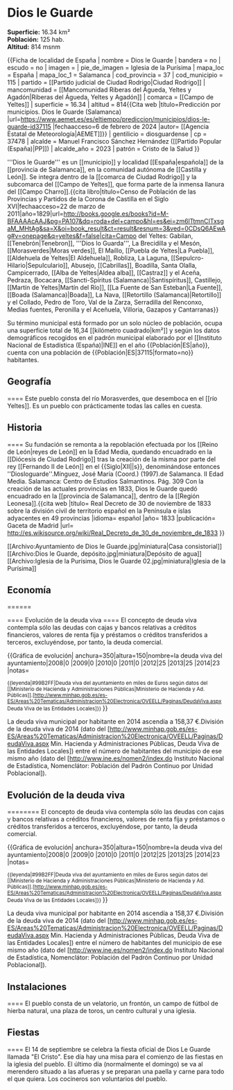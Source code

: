 # Dios le Guarde

**Superficie:** 16.34 km²  
**Población:** 125 hab.  
**Altitud:** 814 msnm  

{{Ficha de localidad de España
| nombre             = Dios le Guarde
| bandera            = no
| escudo             = no
| imagen             = 
| pie_de_imagen      = Iglesia de la Purísima
| mapa_loc           = España
| mapa_loc_1         = Salamanca
| cod_provincia      = 37
| cod_municipio      = 115
| partido            = [[Partido judicial de Ciudad Rodrigo|Ciudad Rodrigo]]
| mancomunidad       = [[Mancomunidad Riberas del Águeda, Yeltes y Agadón|Riberas del Águeda, Yeltes y Agadón]]
| comarca            = [[Campo de Yeltes]]
| superficie         = 16.34
| altitud            = 814<ref>{{Cita web |título=Predicción por municipios. Dios le Guarde (Salamanca) |url=https://www.aemet.es/es/eltiempo/prediccion/municipios/dios-le-guarde-id37115 |fechaacceso=6 de febrero de 2024 |autor= [[Agencia Estatal de Meteorología|AEMET]]}}</ref>
| gentilicio         = diosguardense
| cp                 = 37478
| alcalde            = Manuel Francisco Sánchez Hernández ([[Partido Popular (España)|PP]])
| alcalde_año        = 2023
| patrón             = Cristo de la Salud
}}

'''Dios le Guarde''' es un [[municipio]] y localidad [[España|española]] de la [[provincia de Salamanca]], en la comunidad autónoma de [[Castilla y León]]. Se integra dentro de la [[comarca de Ciudad Rodrigo]] y la subcomarca del [[Campo de Yeltes]], que forma parte de la inmensa llanura del [[Campo Charro]].<ref name=ref_duplicada_1>{{cita libro|título=Censo de Población de las Provincias y Partidos de la Corona de Castilla en el Siglo XVI|fechaacceso=22 de marzo de 2011|año=1829|url=http://books.google.es/books?id=M-BFAAAAcAAJ&pg=PA107&dq=roda+del+campo&hl=es&ei=zm6lTtmnCITxsgaM_MHtAg&sa=X&oi=book_result&ct=result&resnum=3&ved=0CDsQ6AEwAg#v=onepage&q=yeltes&f=false|cita=Campo del Yeltes: Gabilan, [[Tenebrón|Tenebron]], '''Dios lo Guarda''', La Brecidilla y el Mesón, [[Morasverdes|Moras verdes]], El Maíllo, [[Puebla de Yeltes|La Puebla]], [[Aldehuela de Yeltes|El Aldehuela]], Robliza, La Laguna, [[Sepulcro-Hilario|Sepulculario]], Abusejo, [[Cabrillas]], Boadilla, Santa Olalla, Campicerrado, [[Alba de Yeltes|Aldea alba]], [[Castraz]] y el Aceña, Pedraza, Bocacara, [[Sancti-Spíritus (Salamanca)|Santispíritus]], Castillejo, [[Martín de Yeltes|Martín del Río]], [[La Fuente de San Esteban|La Fuente]], [[Boada (Salamanca)|Boada]], La Nava, [[Retortillo (Salamanca)|Retortillo]] y el Collado, Pedro de Toro, Val de la Zarza, Serradilla del Renconxo, Medias fuentes, Peronilla y el Aceñuela, Villoria, Gazapos y Cantarranas}}</ref>

Su término municipal está formado por un solo núcleo de población, ocupa una superficie total de 16,34&nbsp;[[kilómetro cuadrado|km²]] y según los datos demográficos recogidos en el padrón municipal elaborado por el [[Instituto Nacional de Estadística (España)|INE]] en el año {{Población|ES|año}}, cuenta con una población de {{Población|ES|37115|formato=no}} habitantes.

## Geografía

====
Este pueblo consta del río Morasverdes, que desemboca en el [[río Yeltes]]. Es un pueblo con prácticamente todas las calles en cuesta.

## Historia

====
Su fundación se remonta a la repoblación efectuada por los [[Reino de León|reyes de León]] en la Edad Media, quedando encuadrado en la [[Diócesis de Ciudad Rodrigo]] tras la creación de la misma por parte del rey [[Fernando II de León]] en el {{Siglo|XII||s}}, denominándose entonces ''Diosloguarde''.<ref>Mínguez, José María (Coord.) (1997).de Salamanca. II Edad Media. Salamanca: Centro de Estudios Salmantinos. Pág. 309</ref> Con la creación de las actuales provincias en 1833, Dios le Guarde quedó encuadrado en la [[provincia de Salamanca]], dentro de la [[Región Leonesa]].<ref>{{cita web |título= Real Decreto de 30 de noviembre de 1833 sobre la división civil de territorio español en la Península e islas adyacentes en 49 provincias |idioma= español |año= 1833 |publicación= Gaceta de Madrid |url= http://es.wikisource.org/wiki/Real_Decreto_de_30_de_noviembre_de_1833 }}</ref>

[[Archivo:Ayuntamiento de Dios le Guarde.jpg|miniatura|Casa consistorial]]
[[Archivo:Dios le Guarde, depósito.jpg|miniatura|Depósito de agua]]
[[Archivo:Iglesia de la Purísima, Dios le Guarde 02.jpg|miniatura|Iglesia de la Purísima]]

## Economía

======

==== Evolución de la deuda viva ====
El concepto de deuda viva contempla sólo las deudas con cajas y bancos relativas a créditos financieros, valores de renta fija y préstamos o créditos transferidos a terceros, excluyéndose, por tanto, la deuda comercial.

{{Gráfica de evolución|
anchura=350|altura=150|nombre=la deuda viva del ayuntamiento|2008|0 |2009|0 |2010|0 |2011|0 |2012|25 |2013|25 |2014|23 |notas=<small>

{{leyenda|#99B2FF|Deuda viva del ayuntamiento en miles de Euros según datos del [[Ministerio de Hacienda y Administraciones Públicas|Ministerio de Hacienda y Ad. Públicas]].<ref>[http://www.minhap.gob.es/es-ES/Areas%20Tematicas/Administracion%20Electronica/OVEELL/Paginas/DeudaViva.aspx Deuda Viva de las Entidades Locales]</ref>}}
</small>}}

La deuda viva municipal por habitante en 2014 ascendía a 158,37 €.<ref>División de la deuda viva de 2014 (dato del [http://www.minhap.gob.es/es-ES/Areas%20Tematicas/Administracion%20Electronica/OVEELL/Paginas/DeudaViva.aspx Min. Hacienda y Administraciones Públicas, Deuda Viva de las Entidades Locales]) entre el número de habitantes del municipio de ese mismo año (dato del [http://www.ine.es/nomen2/index.do Instituto Nacional de Estadística, Nomenclátor: Población del Padrón Continuo por Unidad Poblacional]).</ref>

## Evolución de la deuda viva

========
El concepto de deuda viva contempla sólo las deudas con cajas y bancos relativas a créditos financieros, valores de renta fija y préstamos o créditos transferidos a terceros, excluyéndose, por tanto, la deuda comercial.

{{Gráfica de evolución|
anchura=350|altura=150|nombre=la deuda viva del ayuntamiento|2008|0 |2009|0 |2010|0 |2011|0 |2012|25 |2013|25 |2014|23 |notas=<small>

{{leyenda|#99B2FF|Deuda viva del ayuntamiento en miles de Euros según datos del [[Ministerio de Hacienda y Administraciones Públicas|Ministerio de Hacienda y Ad. Públicas]].<ref>[http://www.minhap.gob.es/es-ES/Areas%20Tematicas/Administracion%20Electronica/OVEELL/Paginas/DeudaViva.aspx Deuda Viva de las Entidades Locales]</ref>}}
</small>}}

La deuda viva municipal por habitante en 2014 ascendía a 158,37 €.<ref>División de la deuda viva de 2014 (dato del [http://www.minhap.gob.es/es-ES/Areas%20Tematicas/Administracion%20Electronica/OVEELL/Paginas/DeudaViva.aspx Min. Hacienda y Administraciones Públicas, Deuda Viva de las Entidades Locales]) entre el número de habitantes del municipio de ese mismo año (dato del [http://www.ine.es/nomen2/index.do Instituto Nacional de Estadística, Nomenclátor: Población del Padrón Continuo por Unidad Poblacional]).</ref>

## Instalaciones

====
El pueblo consta de un velatorio, un frontón, un campo de fútbol de hierba natural, una plaza de toros, un centro cultural y una iglesia.

## Fiestas

====
El 14 de septiembre se celebra la fiesta oficial de Dios Le Guarde llamada "El Cristo".
Ese día hay una misa para el comienzo de las fiestas en la iglesia del pueblo.
El último día (normalmente el domingo) se va al merendero situado a las afueras y se preparan una paella y carne para todo el que quiera. Los cocineros son voluntarios del pueblo.